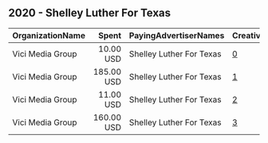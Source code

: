 ## 2020 - Shelley Luther For Texas 
|OrganizationName|Spent|PayingAdvertiserNames|CreativeUrls|Impressions|Genders|AgeBrackets|CountryCodes|BillingAddresses|CandidateBallotInformation|
|:---|---:|:---|:---|---:|:---|:---|:---|:---|:---|
|Vici Media Group|10.00 USD|Shelley Luther For Texas|[0](https://www.snap.com/political-ads/asset/6ff496cb56f4d754f0d63c2d41b906005d4bc86fb1a606842827255e4378e5a9?mediaType=mp4)|2,358||18+|united states|"816 Big Woods Rd,Longview,75605,US"|Shelley Luther for Texas|
|Vici Media Group|185.00 USD|Shelley Luther For Texas|[1](https://www.snap.com/political-ads/asset/667cf64145112ee78adb600afba8394b0bf6886ed85ee996c499f93f0ee6a6af?mediaType=mp4)|28,641||18+|united states|"816 Big Woods Rd,Longview,75605,US"|Shelley Luther for Texas|
|Vici Media Group|11.00 USD|Shelley Luther For Texas|[2](https://www.snap.com/political-ads/asset/130476ccea6206d8ca10160430efde69fda1f70fc234849f0b4d059d4c0d8ba4?mediaType=mp4)|2,581||18+|united states|"816 Big Woods Rd,Longview,75605,US"|Shelley Luther for Texas|
|Vici Media Group|160.00 USD|Shelley Luther For Texas|[3](https://www.snap.com/political-ads/asset/69784057c0d380a09dc944d44bbcef0e4f10d55d3b59a4bb3d4853889b93c2b5?mediaType=mp4)|25,160||18+|united states|"816 Big Woods Rd,Longview,75605,US"|Shelley Luther for Texas|
